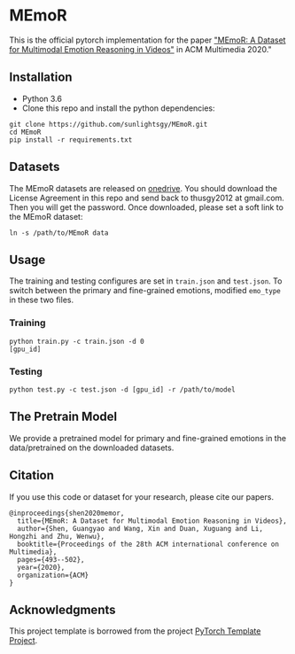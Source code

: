 # MEmoR

This is the official pytorch implementation for the paper ["MEmoR: A Dataset for Multimodal Emotion Reasoning in Videos"](https://dl.acm.org/doi/10.1145/3394171.3413909) in ACM Multimedia 2020."

## Installation
- Python 3.6
- Clone this repo and install the python dependencies:
```
git clone https://github.com/sunlightsgy/MEmoR.git
cd MEmoR
pip install -r requirements.txt
```

## Datasets
The MEmoR datasets are released on [onedrive](https://tsinghuaeducn-my.sharepoint.com/:f:/g/personal/xin_wang_tsinghua_edu_cn/Eq4cmdFBF1RDjyM_Pd3VRQcBZAr4IZCeYRZ_Dzh_1tFFHg?e=I4DmiC). You should download the License Agreement in this repo and send back to thusgy2012 at gmail.com. Then you will get the password. Once downloaded, please set a soft link to the MEmoR dataset:

```
ln -s /path/to/MEmoR data
```

## Usage
The training and testing configures are set in `train.json` and `test.json`. To switch between the primary and fine-grained emotions, modified `emo_type` in these two files.

### Training
```
python train.py -c train.json -d 0
[gpu_id]
```
### Testing
```
python test.py -c test.json -d [gpu_id] -r /path/to/model
```

## The Pretrain Model
We provide a pretrained model for primary and fine-grained emotions in the data/pretrained on the downloaded datasets.


## Citation

If you use this code or dataset for your research, please cite our papers.

```
@inproceedings{shen2020memor,
  title={MEmoR: A Dataset for Multimodal Emotion Reasoning in Videos},
  author={Shen, Guangyao and Wang, Xin and Duan, Xuguang and Li, Hongzhi and Zhu, Wenwu},
  booktitle={Proceedings of the 28th ACM international conference on Multimedia},
  pages={493--502},
  year={2020},
  organization={ACM}
}
```

## Acknowledgments

This project template is borrowed from the project [PyTorch Template Project](https://github.com/victoresque/pytorch-template). 
